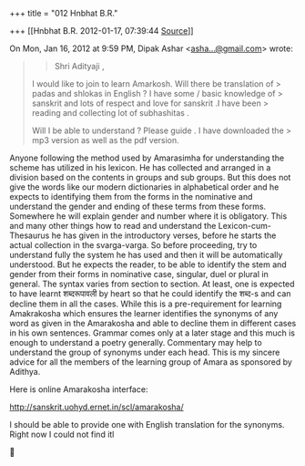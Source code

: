 +++
title = "012 Hnbhat B.R."

+++
[[Hnbhat B.R.	2012-01-17, 07:39:44 [Source](https://groups.google.com/g/samskrita/c/8lOFGogGPbY)]]



On Mon, Jan 16, 2012 at 9:59 PM, Dipak Ashar \<[asha...@gmail.com]()\> wrote:  

> 
> > Shri Adityaji ,  
>   
> I would like to join to learn Amarkosh. Will there be translation of > padas and shlokas in English ? I have some / basic knowledge of > sanskrit and lots of respect and love for sanskrit .I have been > reading and collecting lot of subhashitas .  
>   
> Will I be able to understand ? Please guide . I have downloaded the > mp3 version as well as the pdf version.  
>   
> > 

  

Anyone following the method used by Amarasimha for understanding the scheme has utilized in his lexicon. He has collected and arranged in a division based on the contents in groups and sub groups. But this does not give the words like our modern dictionaries in alphabetical order and he expects to identifying them from the forms in the nominative and understand the gender and ending of these terms from these forms. Somewhere he will explain gender and number where it is obligatory. This and many other things how to read and understand the Lexicon-cum-Thesaurus he has given in the introductory verses, before he starts the actual collection in the svarga-varga. So before proceeding, try to understand fully the system he has used and then it will be automatically understood. But he expects the reader, to be able to identify the stem and gender from their forms in nominative case, singular, duel or plural in general. The syntax varies from section to section. At least, one is expected to have learnt शब्दरूपावली by heart so that he could identify the शब्द-s and can decline them in all the cases. While this is a pre-requirement for learning Amakrakosha which ensures the learner identifies the synonyms of any word as given in the Amarakosha and able to decline them in different cases in his own sentences. Grammar comes only at a later stage and this much is enough to understand a poetry generally. Commentary may help to understand the group of synonyms under each head. This is my sincere advice for all the members of the learning group of Amara as sponsored by Adithya.

  

Here is online Amarakosha interface:

  

<http://sanskrit.uohyd.ernet.in/scl/amarakosha/>

  

I should be able to provide one with English translation for the synonyms. Right now I could not find itl

  






